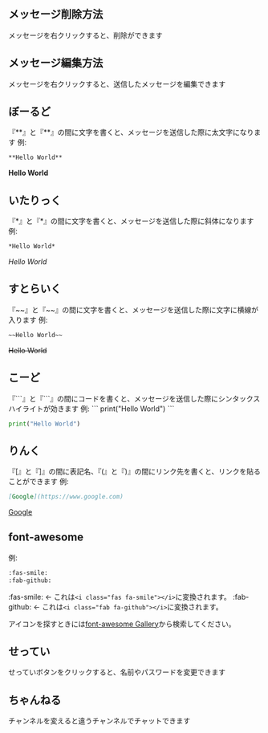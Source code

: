 
## メッセージ削除方法
メッセージを右クリックすると、削除ができます

## メッセージ編集方法
メッセージを右クリックすると、送信したメッセージを編集できます

## ぼーるど
『\*\*』と『\*\*』の間に文字を書くと、メッセージを送信した際に太文字になります
例:
```markdown
**Hello World**
```
**Hello World**

## いたりっく
『\*』と『\*』の間に文字を書くと、メッセージを送信した際に斜体になります
例:
```markdown
*Hello World*
```
*Hello World*

## すとらいく
『\~\~』と『\~\~』の間に文字を書くと、メッセージを送信した際に文字に横線が入ります
例:
```markdown
~~Hello World~~
```
~~Hello World~~

## こーど
『\`\`\`』と『\`\`\`』の間にコードを書くと、メッセージを送信した際にシンタックスハイライトが効きます
例:
\`\`\`
print("Hello World")
\`\`\`
```python
print("Hello World")
```


## りんく
『[』と『]』の間に表記名、『(』と『)』の間にリンク先を書くと、リンクを貼ることができます
例:
```markdown
[Google](https://www.google.com)
```
[Google](https://www.google.com)

## font-awesome
例:
```markdown
:fas-smile:
:fab-github:
```
:fas-smile: <- これは`<i class="fas fa-smile"></i>`に変換されます。
:fab-github: <- これは`<i class="fab fa-github"></i>`に変換されます。

アイコンを探すときには[font-awesome Gallery](https://fontawesome.com/icons?d=gallery)から検索してください。

## せってい
せっていボタンをクリックすると、名前やパスワードを変更できます

## ちゃんねる
チャンネルを変えると違うチャンネルでチャットできます

